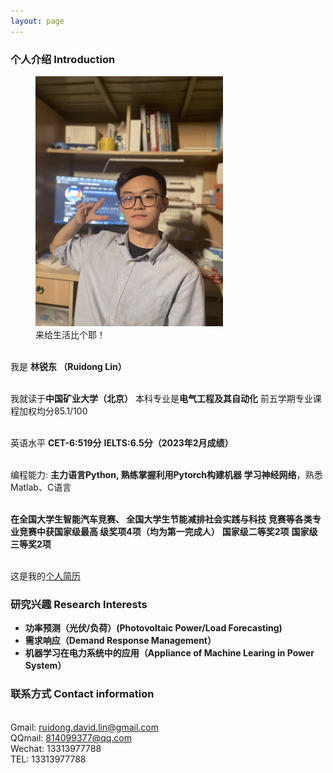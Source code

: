 ```yaml
---
layout: page
---
```


### 个人介绍 Introduction


<figure>
  <img src="/images/LinRuidong.jpg" class="floatpic" width="300" height="400" alt="来个生活比个耶">
  <figcaption>来给生活比个耶！</figcaption>
</figure>
  <!-- <img src="/blogs/web.assets/LinRuidong.jpg" style="width: 300px; height: 400px;" alt="图片描述"> -->
<!-- ![个人获奖证明_1](src="/images/%E4%B8%AA%E4%BA%BA%E8%8E%B7%E5%A5%96%E8%AF%81%E6%98%8E_1.jpg") -->


<br>我是 **林锐东 （Ruidong Lin）**

<br>我就读于**中国矿业大学（北京）**
本科专业是**电气工程及其自动化**
前五学期专业课程加权均分85.1/100

<br>英语水平 **CET-6:519分**
**IELTS:6.5分（2023年2月成绩）** 

<br>编程能力: **主力语言Python,
熟练掌握利用Pytorch构建机器
学习神经网络**，熟悉Matlab、C语言

<br>**在全国大学生智能汽车竞赛、
全国大学生节能减排社会实践与科技
竞赛等各类专业竞赛中获国家级最高
级奖项4项（均为第一完成人）**
**国家级二等奖2项**
**国家级三等奖2项**

<br>这是我的[个人简历]()

### 研究兴趣 Research Interests 
- **功率预测（光伏/负荷）(Photovoltaic Power/Load Forecasting)**
- **需求响应（Demand Response Management）**
- **机器学习在电力系统中的应用（Appliance of Machine Learing in Power System）**

### 联系方式 Contact information

<br>Gmail: ruidong.david.lin@gmail.com
<br>QQmail: 814099377@qq.com
<br>Wechat: 13313977788
<br>TEL: 13313977788


